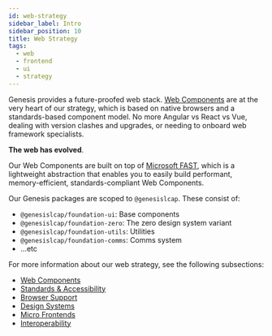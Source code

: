 ```yaml
---
id: web-strategy
sidebar_label: Intro
sidebar_position: 10
title: Web Strategy
tags:
  - web
  - frontend
  - ui
  - strategy
---
```

  
Genesis provides a future-proofed web stack. [Web Components](https://developer.mozilla.org/en-US/docs/Web/Web_Components)
are at the very heart of our strategy, which is based on native browsers and a standards-based component model.
No more Angular vs React vs Vue, dealing with version clashes and upgrades, or needing to onboard web framework
specialists.

**The web has evolved**.

Our Web Components are built on top of [Microsoft FAST](https://www.fast.design/docs/introduction/), which is
a lightweight abstraction that enables you to easily build performant, memory-efficient, standards-compliant Web Components.

Our Genesis packages are scoped to `@genesislcap`. These consist of:

- `@genesislcap/foundation-ui`: Base components
- `@genesislcap/foundation-zero`: The zero design system variant
- `@genesislcap/foundation-utils`: Utilities
- `@genesislcap/foundation-comms`: Comms system
- ...etc

For more information about our web strategy, see the following subsections:

- [Web Components](web-components/intro.md)
- [Standards & Accessibility](standards-accessibility.md)
- [Browser Support](browser-support.md)
- [Design Systems](/creating-applications/defining-your-application/user-interface/web-ui-reference/design-systems/intro/)
- [Micro Frontends](micro-frontends.md)
- [Interoperability](interoperability.md)
